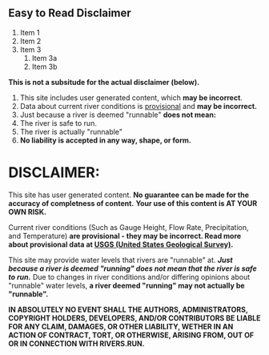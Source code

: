 ## Easy to Read Disclaimer

1. Item 1
1. Item 2
1. Item 3
   1. Item 3a
   1. Item 3b
   
   
**This is not a subsitude for the actual disclaimer (below).**

1. This site includes user generated content, which **may be incorrect**. 
1. Data about current river conditions is [provisional](https://water.usgs.gov/data/provisional.html) and **may be incorrect.**
1. Just because a river is deemed "runnable" **does not mean:**
  1. The river is safe to run.
  1. The river is actually "runnable"
1. **No liability is accepted in any way, shape, or form.**



# DISCLAIMER:

This site has user generated content. **No guarantee can be made for the accuracy of completness of content.** 
**Your use of this content is AT YOUR OWN RISK.**


Current river conditions (Such as Gauge Height, Flow Rate, Precipitation, and Temperature) **are provisional - they may be incorrect. Read more about provisional data at [USGS (United States Geological Survey)](https://water.usgs.gov/data/provisional.html).**


This site may provide water levels that rivers are "runnable" at. ***Just because a river is deemed "running" does not mean that the river is safe to run.*** Due to changes in river conditions and/or differing opinions about "runnable" water levels, **a river deemed "running" may not actually be "runnable".**


**IN ABSOLUTELY NO EVENT SHALL THE AUTHORS, ADMINISTRATORS, COPYRIGHT HOLDERS, DEVELOPERS, AND/OR CONTRIBUTORS BE LIABLE FOR ANY CLAIM, DAMAGES, OR OTHER LIABILITY, WETHER IN AN ACTION OF CONTRACT, TORT, OR OTHERWISE, ARISING FROM, OUT OF OR IN CONNECTION WITH RIVERS.RUN.**
